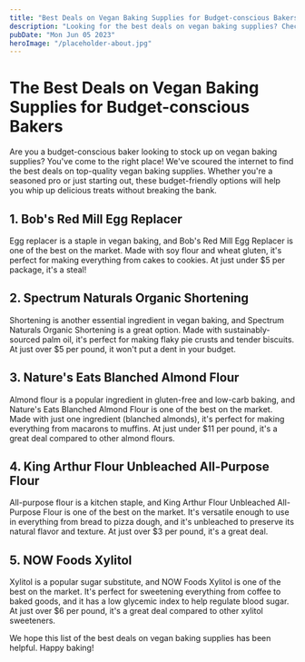```yaml
---
title: "Best Deals on Vegan Baking Supplies for Budget-conscious Bakers"
description: "Looking for the best deals on vegan baking supplies? Check out our list of budget-friendly options for the budget-conscious baker!"
pubDate: "Mon Jun 05 2023"
heroImage: "/placeholder-about.jpg"
---
```


# The Best Deals on Vegan Baking Supplies for Budget-conscious Bakers

Are you a budget-conscious baker looking to stock up on vegan baking supplies? You&#39;ve come to the right place! We&#39;ve scoured the internet to find the best deals on top-quality vegan baking supplies. Whether you&#39;re a seasoned pro or just starting out, these budget-friendly options will help you whip up delicious treats without breaking the bank.

## 1. Bob&#39;s Red Mill Egg Replacer

Egg replacer is a staple in vegan baking, and Bob&#39;s Red Mill Egg Replacer is one of the best on the market. Made with soy flour and wheat gluten, it&#39;s perfect for making everything from cakes to cookies. At just under $5 per package, it&#39;s a steal!

## 2. Spectrum Naturals Organic Shortening

Shortening is another essential ingredient in vegan baking, and Spectrum Naturals Organic Shortening is a great option. Made with sustainably-sourced palm oil, it&#39;s perfect for making flaky pie crusts and tender biscuits. At just over $5 per pound, it won&#39;t put a dent in your budget.

## 3. Nature&#39;s Eats Blanched Almond Flour

Almond flour is a popular ingredient in gluten-free and low-carb baking, and Nature&#39;s Eats Blanched Almond Flour is one of the best on the market. Made with just one ingredient (blanched almonds), it&#39;s perfect for making everything from macarons to muffins. At just under $11 per pound, it&#39;s a great deal compared to other almond flours.

## 4. King Arthur Flour Unbleached All-Purpose Flour

All-purpose flour is a kitchen staple, and King Arthur Flour Unbleached All-Purpose Flour is one of the best on the market. It&#39;s versatile enough to use in everything from bread to pizza dough, and it&#39;s unbleached to preserve its natural flavor and texture. At just over $3 per pound, it&#39;s a great deal.

## 5. NOW Foods Xylitol

Xylitol is a popular sugar substitute, and NOW Foods Xylitol is one of the best on the market. It&#39;s perfect for sweetening everything from coffee to baked goods, and it has a low glycemic index to help regulate blood sugar. At just over $6 per pound, it&#39;s a great deal compared to other xylitol sweeteners.

We hope this list of the best deals on vegan baking supplies has been helpful. Happy baking!